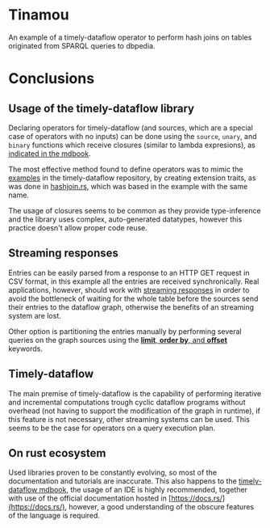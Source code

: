 # Tinamou

An example of a timely-dataflow operator to perform hash joins on tables
originated from SPARQL queries to dbpedia.

# Conclusions

## Usage of the timely-dataflow library

Declaring operators for timely-dataflow (and sources, which are a special case
of operators with no inputs) can be done using the
`source`, `unary`, and `binary` functions which receive closures
(similar to lambda expresions), as [indicated in the mdbook](http://www.frankmcsherry.org/timely-dataflow/chapter_2/chapter_2_4.html).

The most effective method found to define operators was to mimic the
[examples](https://github.com/frankmcsherry/timely-dataflow/tree/master/examples)
in the timely-dataflow repository, by creating extension traits, as was done in [hashjoin.rs](./src/hashjoin.rs), which was based in the example with the same name.

The usage of closures seems to be common as they provide type-inference and the
library uses complex, auto-generated datatypes, however this practice
doesn't allow proper code reuse.

## Streaming responses

Entries can be easily parsed from a response to an HTTP GET request in CSV format,
in this example all the entries are received synchronically. Real applications,
however, should work with [streaming responses](https://github.com/weblyzard/streaming-sparql) in order to avoid the bottleneck
of waiting for the whole table before the sources send their entries
to the dataflow graph, otherwise the benefits of an streaming system are lost.

Other option is partitioning the entries manually by performing several queries on the
graph sources using the [**limit**, **order by**, and **offset**](https://stackoverflow.com/a/27488839)
keywords.

## Timely-dataflow

The main premise of timely-dataflow is the capability of performing iterative
and incremental computations trough cyclic dataflow programs without overhead
(not having to support the modification of the graph in runtime), if this
feature is not necessary, other streaming systems can be used. This seems to be
the case for operators on a query execution plan.

## On rust ecosystem

Used libraries proven to be constantly evolving, so most of the documentation
and tutorials are inaccurate. This also happens to the [timely-dataflow mdbook](http://www.frankmcsherry.org/timely-dataflow/), the usage of an IDE is
highly recommended, together with use of the official documentation hosted in
[https://docs.rs/](https://docs.rs/), however, a good understanding
of the obscure features of the language is required.
